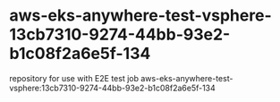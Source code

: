 # aws-eks-anywhere-test-vsphere-13cb7310-9274-44bb-93e2-b1c08f2a6e5f-134
repository for use with E2E test job aws-eks-anywhere-test-vsphere:13cb7310-9274-44bb-93e2-b1c08f2a6e5f-134
